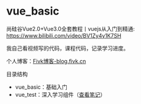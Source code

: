 # vue_basic

尚硅谷Vue2.0+Vue3.0全套教程丨vuejs从入门到精通: https://www.bilibili.com/video/BV1Zy4y1K7SH

我自己看视频写的代码，课程代码，记录学习进度。

个人博客：[Fivk博客-blog.fivk.cn](https://blog.fivk.cn/)



目录结构

- vue_basic：基础入门
- vue_test：深入学习组件（[查看笔记](./vue_test/README.md)）